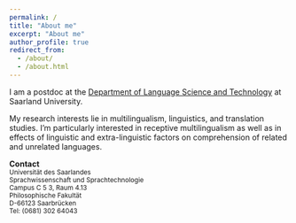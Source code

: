 ```yaml
---
permalink: /
title: "About me"
excerpt: "About me"
author_profile: true
redirect_from: 
  - /about/
  - /about.html
---
```

I am a postdoc at the [Department of Language Science and Technology](https://www.uni-saarland.de/en/department/lst.html) at Saarland University.

My research interests lie in multilingualism, linguistics, and translation studies. I’m particularly interested in receptive multilingualism as well as in effects of linguistic and extra-linguistic factors on comprehension of related and unrelated languages.

**Contact** \
<sub> Universität des Saarlandes <br/>
Sprachwissenschaft und Sprachtechnologie  <br/>
 Campus C 5 3, Raum 4.13  <br/>
Philosophische Fakultät  <br/>
D-66123 Saarbrücken  <br/>
Tel: (0681) 302 64043 
